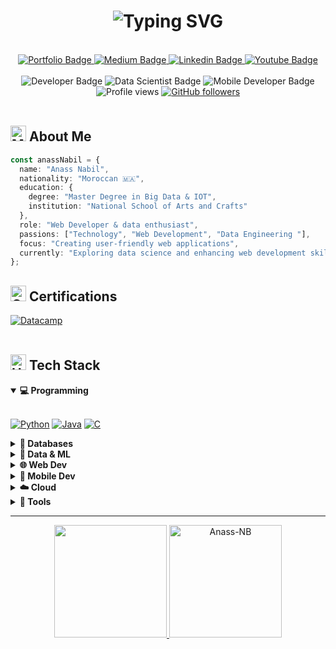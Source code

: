 <h1 align="center">
  <img src="https://readme-typing-svg.demolab.com?font=Fira+Code&weight=600&size=28&duration=3000&pause=1000&color=4C8ED7&random=false&width=435&lines=Hi+there!+I'm+Anass+Nabil+👋" alt="Typing SVG" />
</h1>

<div id="header" align="center">
   <div id="header" align="center">
    <img url="https://www.google.com/url?sa=i&url=https%3A%2F%2Funsplash.com%2Fs%2Fphotos%2Fcover-photo&psig=AOvVaw3uYYa-j35jbxuYj1R4LytB&ust=1713983041915000&source=images&cd=vfe&opi=89978449&ved=0CBIQjRxqFwoTCOi528P62IUDFQAAAAAdAAAAABAE" width="100%" />
  </div>
  <br>
  
  <div>
    <a href="https://anass-nabil.vercel.app/">
      <img src="https://img.shields.io/badge/Portfolio-4366f0?style=for-the-badge&logo=safari&logoColor=white" alt="Portfolio Badge"/>
    </a>
    <a href="#">
      <img src="https://img.shields.io/badge/Medium-000000?style=for-the-badge&logo=medium&logoColor=white" alt="Medium Badge"/>
    </a>
    <a href="https://www.linkedin.com/in/anassnabil/">
      <img src="https://img.shields.io/badge/LinkedIn-0A66C2?style=for-the-badge&logo=linkedin&logoColor=white" alt="Linkedin Badge"/>
    </a>
    <a href="https://www.youtube.com/@Anass-NB">
      <img src="https://img.shields.io/badge/YouTube-FF0000?style=for-the-badge&logo=youtube&logoColor=white" alt="Youtube Badge"/>
    </a>
  </div>

  <br>

  <div>
    <img src="https://img.shields.io/badge/Backend_Developer-202124?style=flat-square&logo=serverless&logoColor=4C8ED7" alt="Developer Badge"/>
    <img src="https://img.shields.io/badge/Data_Scientist-202124?style=flat-square&logo=python&logoColor=4C8ED7" alt="Data Scientist Badge"/>
    <img src="https://img.shields.io/badge/Mobile_Developer-202124?style=flat-square&logo=react&logoColor=4C8ED7" alt="Mobile Developer Badge"/>
  </div>
  
  <div>
    <img src="https://komarev.com/ghpvc/?username=Anass-NB&style=flat-square&color=4C8ED7" alt="Profile views"/>
    <a href="https://github.com/Anass-NB?tab=followers">
      <img src="https://img.shields.io/github/followers/Anass-NB.svg?style=flat-square&label=Followers&logo=github&color=4C8ED7" alt="GitHub followers"/>
    </a>
  </div>
</div>

<br>

## <img src="https://raw.githubusercontent.com/Tarikul-Islam-Anik/Animated-Fluent-Emojis/master/Emojis/People%20with%20professions/Man%20Technologist%20Light%20Skin%20Tone.png" alt="Man Technologist Light Skin Tone" width="25" height="25" /> About Me

```typescript
const anassNabil = {
  name: "Anass Nabil",
  nationality: "Moroccan 🇲🇦",
  education: {
    degree: "Master Degree in Big Data & IOT",
    institution: "National School of Arts and Crafts"
  },
  role: "Web Developer & data enthusiast",
  passions: ["Technology", "Web Development", "Data Engineering "],
  focus: "Creating user-friendly web applications",
  currently: "Exploring data science and enhancing web development skills"
};
```

## <img src="https://raw.githubusercontent.com/Tarikul-Islam-Anik/Animated-Fluent-Emojis/master/Emojis/Objects/Graduation%20Cap.png" alt="Graduation Cap" width="25" height="25" /> Certifications

<div>
  <a href="#">
    <img src="https://img.shields.io/badge/DataCamp_Data_Engineer-03EF62?style=for-the-badge&logo=datacamp&logoColor=black" alt="Datacamp"/>
  </a>
</div>

<br>

## <img src="https://raw.githubusercontent.com/Tarikul-Islam-Anik/Animated-Fluent-Emojis/master/Emojis/Objects/Hammer%20and%20Wrench.png" alt="Hammer and Wrench" width="25" height="25" /> Tech Stack

<details open>
<summary><b>💻 Programming</b></summary>
<br>
<p>
  <a href="#"><img src="https://img.shields.io/badge/Python-3776AB?style=for-the-badge&logo=python&logoColor=white" alt="Python"/></a>
  <a href="#"><img src="https://img.shields.io/badge/Java-FF6F00?style=for-the-badge&logo=openjdk&logoColor=white" alt="Java"/></a>
  <a href="#"><img src="https://img.shields.io/badge/C-00599C?style=for-the-badge&logo=c&logoColor=white" alt="C"/></a>
</p>
</details>

<details>
<summary><b>💾 Databases</b></summary>
<br>
<p>
  <a href="#"><img src="https://img.shields.io/badge/MySQL-4479A1?style=for-the-badge&logo=mysql&logoColor=white" alt="MySQL"/></a>
  <a href="#"><img src="https://img.shields.io/badge/SQLite-07405e?style=for-the-badge&logo=sqlite&logoColor=white" alt="SQLite"/></a>
  <a href="#"><img src="https://img.shields.io/badge/MongoDB-47A248?style=for-the-badge&logo=mongodb&logoColor=white" alt="MongoDB"/></a>
</p>
</details>

<details>
<summary><b>🤖 Data & ML</b></summary>
<br>
<p>
  <a href="#"><img src="https://img.shields.io/badge/ScikitLearn-F7931E?style=for-the-badge&logo=scikit-learn&logoColor=white" alt="ScikitLearn"/></a>
  <a href="#"><img src="https://img.shields.io/badge/Selenium-43B02A?style=for-the-badge&logo=selenium&logoColor=white" alt="Selenium"/></a>
  <a href="#"><img src="https://img.shields.io/badge/Power_BI-F2C811?style=for-the-badge&logo=power-bi&logoColor=black" alt="Power BI"/></a>
</p>
</details>

<details>
<summary><b>🌐 Web Dev</b></summary>
<br>
<p>
  <a href="#"><img src="https://img.shields.io/badge/HTML5-E34F26?style=for-the-badge&logo=html5&logoColor=white" alt="HTML5"/></a>
  <a href="#"><img src="https://img.shields.io/badge/CSS3-1572B6?style=for-the-badge&logo=css3&logoColor=white" alt="CSS3"/></a>
  <a href="#"><img src="https://img.shields.io/badge/JavaScript-F7DF1E?style=for-the-badge&logo=javascript&logoColor=black" alt="Javascript"/></a>
  <a href="#"><img src="https://img.shields.io/badge/TailwindCSS-06B6D4?style=for-the-badge&logo=tailwindcss&logoColor=white" alt="Tailwind"/></a>
  <a href="#"><img src="https://img.shields.io/badge/React-61DAFB?style=for-the-badge&logo=react&logoColor=black" alt="React"/></a>
  <a href="#"><img src="https://img.shields.io/badge/Django-092E20?style=for-the-badge&logo=django&logoColor=white" alt="Django"/></a>
  <a href="#"><img src="https://img.shields.io/badge/PHP-777BB4?style=for-the-badge&logo=php&logoColor=white" alt="PHP"/></a>
  <a href="#"><img src="https://img.shields.io/badge/Laravel-FF2D20?style=for-the-badge&logo=laravel&logoColor=white" alt="Laravel"/></a>
</p>
</details>

<details>
<summary><b>📱 Mobile Dev</b></summary>
<br>
<p>
  <a href="#"><img src="https://img.shields.io/badge/React_Native-20232A?style=for-the-badge&logo=react&logoColor=61DAFB" alt="React Native"/></a>
</p>
</details>

<details>
<summary><b>☁️ Cloud</b></summary>
<br>
<p>
  <a href="#"><img src="https://img.shields.io/badge/AWS-FF9900?style=for-the-badge&logo=amazon-aws&logoColor=white" alt="AWS"/></a>
</p>
</details>

<details>
<summary><b>🔨 Tools</b></summary>
<br>
<p>
  <a href="#"><img src="https://img.shields.io/badge/Linux-FCC624?style=for-the-badge&logo=linux&logoColor=black" alt="Linux"/></a>
  <a href="#"><img src="https://img.shields.io/badge/Oracle-F80000?style=for-the-badge&logo=oracle&logoColor=white" alt="Oracle"/></a>
  <a href="#"><img src="https://img.shields.io/badge/Git-F05032?style=for-the-badge&logo=git&logoColor=white" alt="Git"/></a>
  <a href="#"><img src="https://img.shields.io/badge/GitHub_Pages-222222?style=for-the-badge&logo=github&logoColor=white" alt="Github Pages"/></a>
  <a href="#"><img src="https://img.shields.io/badge/Trello-0052CC?style=for-the-badge&logo=trello&logoColor=white" alt="Trello"/></a>
</p>
</details>

---

<div align="center">
  <a href="https://github.com/Anass-NB">
    <img height="180em" src="https://github-readme-stats.vercel.app/api?username=Anass-NB&show_icons=true&theme=tokyonight&include_all_commits=true&count_private=true"/>
    <img height="180em" src="https://github-readme-streak-stats.herokuapp.com/?user=Anass-NB&theme=tokyonight" alt="Anass-NB" />
  </a>
</div>
